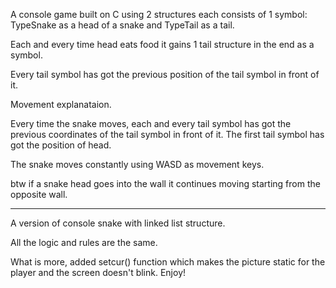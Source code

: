  A console game built on C using 2 structures each consists of 1 symbol: TypeSnake as a head of a snake and TypeTail as a tail.

Each and every time head eats food it gains 1 tail structure in the end as a symbol.

Every tail symbol has got the previous position of the tail symbol in front of it.

Movement explanataion.

Every time the snake moves, each and every tail symbol has got the previous coordinates of the tail symbol in front of it. The first tail symbol has got the position of head.

The snake moves constantly using WASD as movement keys.

btw if a snake head goes into the wall it continues moving starting from the opposite wall.

----------------------------------------------------------------------------
 
A version of console snake with linked list structure. 
 
All the logic and rules are the same.

What is more, added setcur() function which makes the picture static for the player and the screen doesn't blink. Enjoy!
